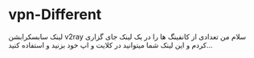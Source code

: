 # vpn-Different
لینک سابسکرابشن v2ray
سلام 
من تعدادی از کانفینگ ها را در یک لینک جای گزاری کردم و این لینک شما میتوانید در کلایت و اپ خود بزنید و استفاده کنید...
